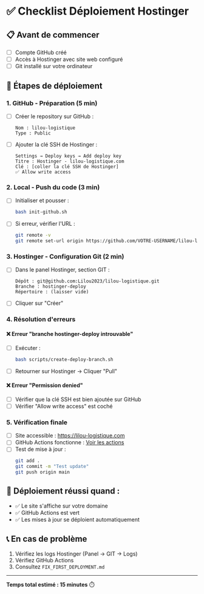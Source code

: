 # ✅ Checklist Déploiement Hostinger

## 📋 Avant de commencer

- [ ] Compte GitHub créé
- [ ] Accès à Hostinger avec site web configuré
- [ ] Git installé sur votre ordinateur

## 🚀 Étapes de déploiement

### 1. GitHub - Préparation (5 min)

- [ ] Créer le repository sur GitHub :
  ```
  Nom : lilou-logistique
  Type : Public
  ```

- [ ] Ajouter la clé SSH de Hostinger :
  ```
  Settings → Deploy keys → Add deploy key
  Titre : Hostinger - lilou-logistique.com
  Clé : [coller la clé SSH de Hostinger]
  ✅ Allow write access
  ```

### 2. Local - Push du code (3 min)

- [ ] Initialiser et pousser :
  ```bash
  bash init-github.sh
  ```
  
- [ ] Si erreur, vérifier l'URL :
  ```bash
  git remote -v
  git remote set-url origin https://github.com/VOTRE-USERNAME/lilou-logistique.git
  ```

### 3. Hostinger - Configuration Git (2 min)

- [ ] Dans le panel Hostinger, section GIT :
  ```
  Dépôt : git@github.com:Lilou2023/lilou-logistique.git
  Branche : hostinger-deploy
  Répertoire : (laisser vide)
  ```
  
- [ ] Cliquer sur "Créer"

### 4. Résolution d'erreurs

#### ❌ Erreur "branche hostinger-deploy introuvable"

- [ ] Exécuter :
  ```bash
  bash scripts/create-deploy-branch.sh
  ```
  
- [ ] Retourner sur Hostinger → Cliquer "Pull"

#### ❌ Erreur "Permission denied"

- [ ] Vérifier que la clé SSH est bien ajoutée sur GitHub
- [ ] Vérifier "Allow write access" est coché

### 5. Vérification finale

- [ ] Site accessible : https://lilou-logistique.com
- [ ] GitHub Actions fonctionne : [Voir les actions](https://github.com/Lilou2023/lilou-logistique/actions)
- [ ] Test de mise à jour :
  ```bash
  git add .
  git commit -m "Test update"
  git push origin main
  ```

## 🎯 Déploiement réussi quand :

- ✅ Le site s'affiche sur votre domaine
- ✅ GitHub Actions est vert
- ✅ Les mises à jour se déploient automatiquement

## 📞 En cas de problème

1. Vérifiez les logs Hostinger (Panel → GIT → Logs)
2. Vérifiez GitHub Actions
3. Consultez `FIX_FIRST_DEPLOYMENT.md`

---

**Temps total estimé : 15 minutes** ⏱️
